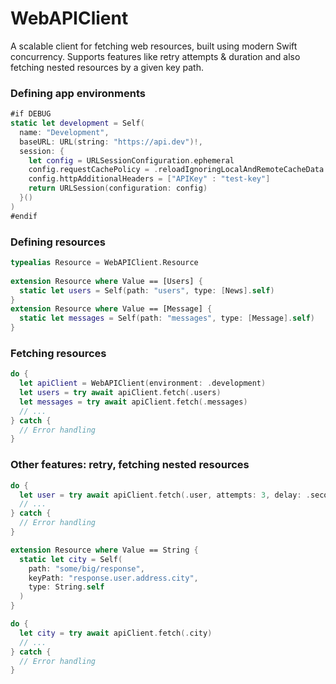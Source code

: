 # WebAPIClient

A scalable client for fetching web resources, built using modern Swift concurrency. Supports features like retry attempts & duration and also fetching nested resources by a given key path.

### Defining app environments

```swift
#if DEBUG
static let development = Self(
  name: "Development",
  baseURL: URL(string: "https://api.dev")!,
  session: {
    let config = URLSessionConfiguration.ephemeral
    config.requestCachePolicy = .reloadIgnoringLocalAndRemoteCacheData
    config.httpAdditionalHeaders = ["APIKey" : "test-key"]
    return URLSession(configuration: config)
  }()
)
#endif
```
                      
### Defining resources
                      
```swift
typealias Resource = WebAPIClient.Resource
                      
extension Resource where Value == [Users] {
  static let users = Self(path: "users", type: [News].self)
}
extension Resource where Value == [Message] {
  static let messages = Self(path: "messages", type: [Message].self)
}
```

### Fetching resources

```swift
do {
  let apiClient = WebAPIClient(environment: .development)
  let users = try await apiClient.fetch(.users)
  let messages = try await apiClient.fetch(.messages)
  // ...
} catch {
  // Error handling
}
```

### Other features: retry, fetching nested resources

```swift
do {
  let user = try await apiClient.fetch(.user, attempts: 3, delay: .seconds(1))
  // ...
} catch {
  // Error handling
}
```

```swift
extension Resource where Value == String {
  static let city = Self(
    path: "some/big/response",
    keyPath: "response.user.address.city",
    type: String.self
  )
}

do {
  let city = try await apiClient.fetch(.city)
  // ...
} catch {
  // Error handling
}
```
